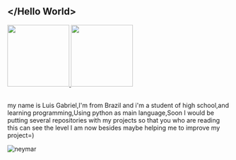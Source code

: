 ## </Hello World>
<div>
  <a href="https://www.linkedin.com/in/luis-gabriel-de-sousa-fontenele-a2a65a215/">
  <img height="140em" src="https://github-readme-stats.vercel.app/api?username=lulusidev&show_icons=true&theme=dracula&include_all_commits=true&count_private=true"/>
  <img height="140em" src="https://github-readme-stats.vercel.app/api/top-langs/?username=lulusidev&layout=compact&langs_count=7&theme=dracula"/></a>
</div>
<br>
<div> 
  <p>my name is Luis Gabriel,I'm from Brazil and i'm a student of high school,and learning programming,Using python as main language,Soon I would be putting several repositories with my projects so that you who are reading this can see the level I am now besides maybe helping me to improve my project=)</p>
</div>

<div>
  <img scr="https://cdn.discordapp.com/attachments/869620858606477324/874426144185778186/d72460fae7ff7ea018d0e2e21de937b3.gif" alt="neymar">
</div>
